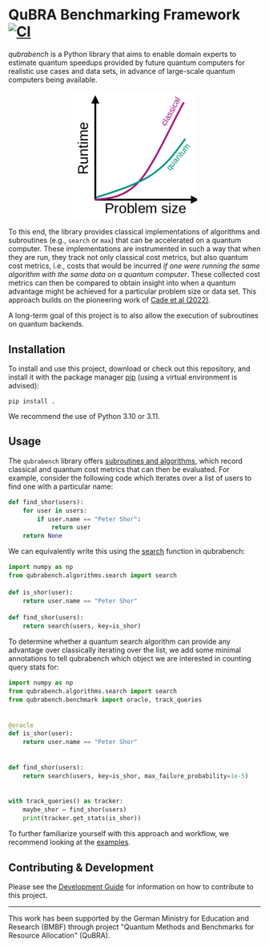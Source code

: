 # QuBRA Benchmarking Framework [![CI](https://github.com/qubrabench/qubrabench/actions/workflows/ci.yaml/badge.svg?branch=main)](https://github.com/qubrabench/qubrabench/actions/workflows/ci.yaml)

_qubrabench_ is a Python library that aims to enable domain experts to estimate quantum speedups provided by future quantum computers for realistic use cases and data sets, in advance of large-scale quantum computers being available.

<p align="center">
    <img src="https://github.com/qubrabench/qubrabench/blob/main/docs/img/motivation.png?raw=true" width="250px">
</p>

To this end, the library provides classical implementations of algorithms and subroutines (e.g., `search` or `max`) that can be accelerated on a quantum computer.
These implementations are instrumented in such a way that when they are run, they track not only classical cost metrics, but also quantum cost metrics, i.e., costs that would be incurred *if one were running the same algorithm with the same data on a quantum computer*.
These collected cost metrics can then be compared to obtain insight into when a quantum advantage might be achieved for a particular problem size or data set.
This approach builds on the pioneering work of [Cade et al (2022)](https://arxiv.org/abs/2203.04975).

A long-term goal of this project is to also allow the execution of subroutines on quantum backends.

## Installation

To install and use this project, download or check out this repository, and install it with the package manager [pip](https://pip.pypa.io/en/stable/) (using a virtual environment is advised):

```shell
pip install .
```

We recommend the use of Python 3.10 or 3.11.

## Usage

The `qubrabench` library offers [subroutines and algorithms](https://github.com/qubrabench/qubrabench/tree/main/qubrabench/algorithms), which record classical and quantum cost metrics that can then be evaluated.
For example, consider the following code which iterates over a list of users to find one with a particular name:

```python
def find_shor(users):
    for user in users:
        if user.name == "Peter Shor":
            return user
    return None
```

We can equivalently write this using the [search](https://github.com/qubrabench/qubrabench/blob/main/qubrabench/algorithms/search.py) function in qubrabench:

```python
import numpy as np
from qubrabench.algorithms.search import search

def is_shor(user):
    return user.name == "Peter Shor"

def find_shor(users):
    return search(users, key=is_shor)
```

To determine whether a quantum search algorithm can provide any advantage over classically iterating over the list, we add some minimal annotations to tell qubrabench which object we are interested in counting query stats for:

```python
import numpy as np
from qubrabench.algorithms.search import search
from qubrabench.benchmark import oracle, track_queries


@oracle
def is_shor(user):
    return user.name == "Peter Shor"


def find_shor(users):
    return search(users, key=is_shor, max_failure_probability=1e-5)


with track_queries() as tracker:
    maybe_shor = find_shor(users)
    print(tracker.get_stats(is_shor))
```


To further familiarize yourself with this approach and workflow, we recommend looking at the [examples](https://github.com/qubrabench/qubrabench/tree/main/examples).

## Contributing & Development

Please see the [Development Guide](https://qubrabench.github.io/qubrabench/develop.html) for information on how to contribute to this project.

---

This work has been supported by the German Ministry for Education and Research (BMBF) through project "Quantum Methods and Benchmarks for Resource Allocation" (QuBRA).
